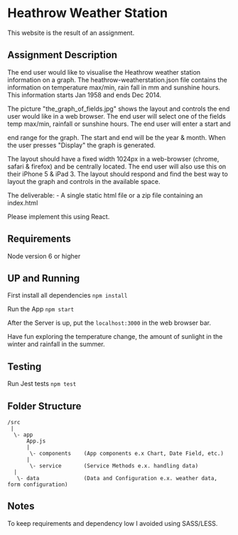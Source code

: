 # Heathrow Weather Station

This website is the result of an assignment.

## Assignment Description
The end user would like to visualise the Heathrow weather station information on a graph. The heathrow-weatherstation.json file contains the information on temperature max/min, rain fall in mm and sunshine hours. This information starts Jan 1958 and ends Dec 2014.

The picture "the_graph_of_fields.jpg" shows the layout and controls the end user would like in a web browser. The end user will select one of the fields temp max/min, rainfall or sunshine hours. The end user will enter a start and

end range for the graph. The start and end will be the year & month. When the user presses "Display" the graph is generated.

The layout should have a fixed width 1024px in a web-browser (chrome, safari & firefox) and be centrally located. The end user will also use this on their iPhone 5 & iPad 3. The layout should respond and find the best way to layout the graph and controls in the available space.

The deliverable: - A single static html file or a zip file containing an index.html

Please implement this using React.

## Requirements
Node version 6 or higher

## UP and Running
First install all dependencies `npm install`

Run the App `npm start`

After the Server is up, put the `localhost:3000` in the web browser bar.

Have fun exploring the temperature change, the amount of sunlight in the winter and rainfall in the summer.

## Testing
Run Jest tests `npm test`

## Folder Structure

```
/src
 |
  \- app 
      App.js 
      |
       \- components    (App components e.x Chart, Date Field, etc.)
      |
       \- service       (Service Methods e.x. handling data)
  |
   \- data              (Data and Configuration e.x. weather data, form configuration)
``` 

## Notes
To keep requirements and dependency low I avoided using SASS/LESS.


